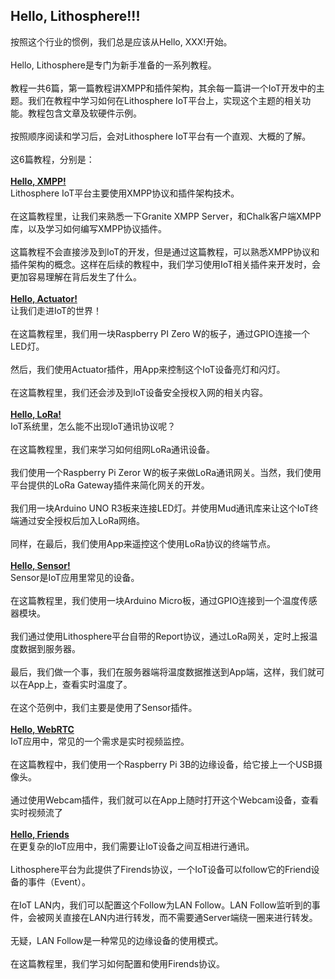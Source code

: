 ## Hello, Lithosphere!!!
按照这个行业的惯例，我们总是应该从Hello, XXX!开始。<br><br>
Hello, Lithosphere是专门为新手准备的一系列教程。<br><br>
教程一共6篇，第一篇教程讲XMPP和插件架构，其余每一篇讲一个IoT开发中的主题。我们在教程中学习如何在Lithosphere IoT平台上，实现这个主题的相关功能。教程包含文章及软硬件示例。<br><br>
按照顺序阅读和学习后，会对Lithosphere IoT平台有一个直观、大概的了解。<br><br>
这6篇教程，分别是：<br><br>
[**Hello, XMPP!**](./Hello_XMPP_Tutorial.md)<br>
Lithosphere IoT平台主要使用XMPP协议和插件架构技术。<br><br>
在这篇教程里，让我们来熟悉一下Granite XMPP Server，和Chalk客户端XMPP库，以及学习如何编写XMPP协议插件。<br><br>
这篇教程不会直接涉及到IoT的开发，但是通过这篇教程，可以熟悉XMPP协议和插件架构的概念。这样在后续的教程中，我们学习使用IoT相关插件来开发时，会更加容易理解在背后发生了什么。<br><br>
[**Hello, Actuator!**](./Hello_Actuator_Tutorial.md)<br>
让我们走进IoT的世界！<br><br>
在这篇教程里，我们用一块Raspberry PI Zero W的板子，通过GPIO连接一个LED灯。<br><br>
然后，我们使用Actuator插件，用App来控制这个IoT设备亮灯和闪灯。<br><br>
在这篇教程里，我们还会涉及到IoT设备安全授权入网的相关内容。<br><br>
[**Hello, LoRa!**](./Hello_LoRa_Tutorial.md)<br>
IoT系统里，怎么能不出现IoT通讯协议呢？<br><br>
在这篇教程里，我们来学习如何组网LoRa通讯设备。<br><br>
我们使用一个Raspberry Pi Zeror W的板子来做LoRa通讯网关。当然，我们使用平台提供的LoRa Gateway插件来简化网关的开发。<br><br>
我们用一块Arduino UNO R3板来连接LED灯。并使用Mud通讯库来让这个IoT终端通过安全授权后加入LoRa网络。<br><br>
同样，在最后，我们使用App来遥控这个使用LoRa协议的终端节点。<br><br>
[**Hello, Sensor!**](./Hello_Sensor_Tutorial.md)<br>
Sensor是IoT应用里常见的设备。<br><br>
在这篇教程里，我们使用一块Arduino Micro板，通过GPIO连接到一个温度传感器模块。<br><br>
我们通过使用Lithosphere平台自带的Report协议，通过LoRa网关，定时上报温度数据到服务器。<br><br>
最后，我们做一个事，我们在服务器端将温度数据推送到App端，这样，我们就可以在App上，查看实时温度了。<br><br>
在这个范例中，我们主要是使用了Sensor插件。<br><br>
[**Hello, WebRTC**](./Hello_XMPP_Tutorial.md)<br>
IoT应用中，常见的一个需求是实时视频监控。<br><br>
在这篇教程中，我们使用一个Raspberry Pi 3B的边缘设备，给它接上一个USB摄像头。<br><br>
通过使用Webcam插件，我们就可以在App上随时打开这个Webcam设备，查看实时视频流了<br><br>
[**Hello, Friends**](./Hello_Friends_Tutorial.md)<br>
在更复杂的IoT应用中，我们需要让IoT设备之间互相进行通讯。<br><br>
Lithosphere平台为此提供了Firends协议，一个IoT设备可以follow它的Friend设备的事件（Event）。<br><br>
在IoT LAN内，我们可以配置这个Follow为LAN Follow。LAN Follow监听到的事件，会被网关直接在LAN内进行转发，而不需要通Server端绕一圈来进行转发。<br><br>
无疑，LAN Follow是一种常见的边缘设备的使用模式。<br><br>
在这篇教程里，我们学习如何配置和使用Firends协议。
